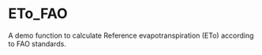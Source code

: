 # ETo_FAO
A demo function to calculate Reference evapotranspiration (ETo) according to FAO standards.
